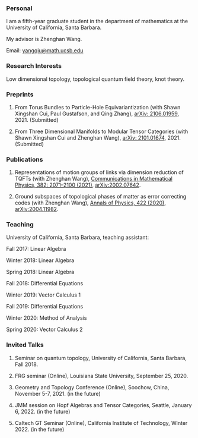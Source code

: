 ### Personal

I am a fifth-year graduate student in the department of mathematics at the University of California, Santa Barbara.

My advisor is Zhenghan Wang. 

Email: yangqiu@math.ucsb.edu

### Research Interests

Low dimensional topology, topological quantum field theory, knot theory.

### Preprints

1. From Torus Bundles to Particle-Hole Equivariantization (with Shawn Xingshan Cui, Paul Gustafson, and Qing Zhang), [arXiv: 2106.01959](https://arxiv.org/abs/2106.01959), 2021. (Submitted)

2. From Three Dimensional Manifolds to Modular Tensor Categories (with Shawn Xingshan Cui and Zhenghan Wang), [arXiv: 2101.01674](https://arxiv.org/abs/2101.01674), 2021. (Submitted)



### Publications

1. Representations of motion groups of links via dimension reduction of TQFTs (with Zhenghan Wang), [Communications in Mathematical Physics, 382: 2071–2100 (2021)](https://link.springer.com/article/10.1007/s00220-021-03991-6), [arXiv:2002.07642](https://arxiv.org/abs/2002.07642).

2. Ground subspaces of topological phases of matter as error correcting codes (with Zhenghan Wang), [Annals of Physics, 422 (2020)](https://www.sciencedirect.com/science/article/abs/pii/S0003491620302529), [arXiv:2004.11982](https://arxiv.org/abs/2004.11982).

### Teaching

University of California, Santa Barbara, teaching assistant:

Fall 2017: Linear Algebra

Winter 2018: Linear Algebra

Spring 2018: Linear Algebra

Fall 2018: Differential Equations

Winter 2019: Vector Calculus 1

Fall 2019: Differential Equations

Winter 2020: Method of Analysis

Spring 2020: Vector Calculus 2

### Invited Talks

1. Seminar on quantum topology, University of California, Santa Barbara, Fall 2018.

2. FRG seminar (Online), Louisiana State University, September 25, 2020.

3. Geometry and Topology Conference (Online), Soochow, China, November 5-7, 2021. (in the future)

4. JMM session on Hopf Algebras and Tensor Categories, Seattle, January 6, 2022. (in the future)

5. Caltech GT Seminar (Online), California Institute of Technology, Winter 2022. (in the future)




